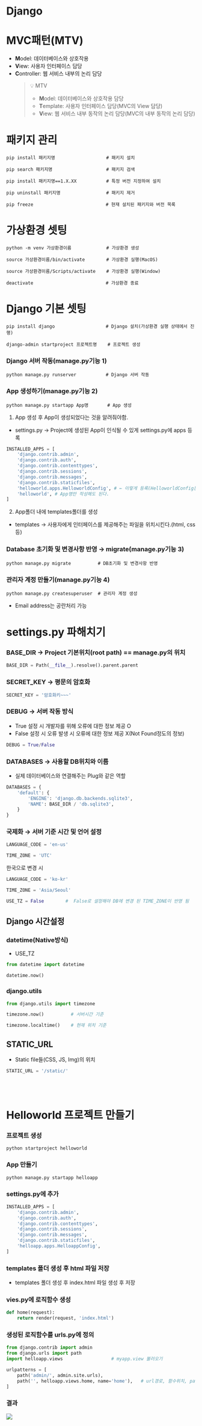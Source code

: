 # Django

# MVC패턴(MTV)

- **M**odel: 데이터베이스와 상호작용
- **V**iew: 사용자 인터페이스 담당
- **C**ontroller: 웹 서비스 내부의 논리 담당
  > 💡 MTV
  >
  > - **M**odel: 데이터베이스와 상호작용 담당
  > - **T**emplate: 사용자 인터페이스 담당(MVC의 View 담당)
  > - **V**iew: 웹 서비스 내부 동작의 논리 담당(MVC의 내부 동작의 논리 담당)

# 패키지 관리

```
pip install 패키지명                   # 패키지 설치
```

```
pip search 패키지명                    # 패키지 검색
```

```
pip install 패키지명==1.X.XX           # 특정 버전 지정하여 설치
```

```
pip uninstall 패키지명                 # 패키지 제거
```

```
pip freeze                           # 현재 설치된 패키지와 버전 목록
```

# 가상환경 셋팅

```
python -m venv 가상환경이름             # 가상환경 생성
```

```
source 가상환경이름/bin/activate        # 가상환경 실행(MacOS)
```

```
source 가상환경이름/Scripts/activate    # 가상환경 실행(Window)
```

```
deactivate                           # 가상환경 종료
```

# Django 기본 셋팅

```
pip install django                   # Django 설치(가상환경 실행 상태에서 진행)
```

```
django-admin startproject 프로젝트명    # 프로젝트 생성
```

### Django 서버 작동(manage.py기능 1)

```
python manage.py runserver           # Django 서버 작동
```

### App 생성하기(manage.py기능 2)

```
python manage.py startapp App명       # App 생성
```

1. App 생성 후 App이 생성되었다는 것을 알려줘야함.

- settings.py → Project에 생성된 App이 인식될 수 있게 settings.py에 apps 등록

```python
INSTALLED_APPS = [
    'django.contrib.admin',
    'django.contrib.auth',
    'django.contrib.contenttypes',
    'django.contrib.sessions',
    'django.contrib.messages',
    'django.contrib.staticfiles',
    'helloworld.apps.HelloworldConfig', # ← 이렇게 등록(HelloworldConfig는 helloworld apps파일의 class명이다.)
    'helloworld', # App명만 작성해도 된다.
]
```

2. App폴더 내에 templates폴더를 생성

- templates → 사용자에게 인터페이스를 제공해주는 파일을 위치시킨다.(html, css 등)

### Database 초기화 및 변경사항 반영 → migrate(manage.py기능 3)

```
python manage.py migrate          # DB초기화 및 변경사항 반영
```

### 관리자 계정 만들기(manage.py기능 4)

```
python manage.py createsuperuser  # 관리자 계정 생성
```

- Email address는 공란처리 가능

# settings.py 파해치기

### BASE_DIR → Project 기본위치(root path) == manage.py의 위치

```python
BASE_DIR = Path(__file__).resolve().parent.parent
```

### SECRET_KEY → 평문의 암호화

```python
SECRET_KEY = '암호화키~~~'
```

### DEBUG → 서버 작동 방식

- True 설정 시 개발자를 위해 오류에 대한 정보 제공 O
- False 설정 시 오류 발생 시 오류에 대한 정보 제공 X(Not Found정도의 정보)

```python
DEBUG = True/False
```

### DATABASES → 사용할 DB위치와 이름

- 실제 데이터베이스와 연결해주는 Plug와 같은 역할

```python
DATABASES = {
    'default': {
        'ENGINE': 'django.db.backends.sqlite3',
        'NAME': BASE_DIR / 'db.sqlite3',
    }
}
```

### 국제화 → 서버 기준 시간 및 언어 설정

```python
LANGUAGE_CODE = 'en-us'
```

```python
TIME_ZONE = 'UTC'
```

한국으로 변경 시

```python
LANGUAGE_CODE = 'ko-kr'
```

```python
TIME_ZONE = 'Asia/Seoul'
```

```python
USE_TZ = False        #  False로 설정해야 DB에 변경 된 TIME_ZONE이 반영 됨
```

## Django 시간설정

### datetime(Native방식)

- USE_TZ

```python
from datetime import datetime

datetime.now()
```

### django.utils

```python
from django.utils import timezone

timezone.now()          # 서버시간 기준

timezone.localtime()    # 현재 위치 기준
```

## STATIC_URL

- Static file들(CSS, JS, Img)의 위치

```python
STATIC_URL = '/static/'
```

<br /><br />

# Helloworld 프로젝트 만들기

### 프로젝트 생성

```
python startproject helloworld
```

### App 만들기

```
python manage.py startapp helloapp
```

### settings.py에 추가

```python
INSTALLED_APPS = [
    'django.contrib.admin',
    'django.contrib.auth',
    'django.contrib.contenttypes',
    'django.contrib.sessions',
    'django.contrib.messages',
    'django.contrib.staticfiles',
    'helloapp.apps.HelloappConfig',
]
```

### templates 폴더 생성 후 html 파일 저장

- templates 폴더 생성 후 index.html 파일 생성 후 저장

### vies.py에 로직함수 생성

```python
def home(request):
    return render(request, 'index.html')
```

### 생성된 로직함수를 urls.py에 정의

```python
from django.contrib import admin
from django.urls import path
import helloapp.views                  # myapp.view 불러오기

urlpatterns = [
    path('admin/', admin.site.urls),
    path('', helloapp.views.home, name='home'),   # url경로, 함수위치, path명(작성하지 않아도 됨, 임의로 설정)
]
```

### 결과

![](./img/helloDjango.jpg)<br />
